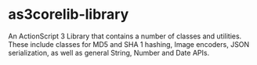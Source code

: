 # as3corelib-library
An ActionScript 3 Library that contains a number of classes and utilities.
These include classes for MD5 and SHA 1 hashing, Image encoders, JSON
serialization, as well as general String, Number and Date APIs.
